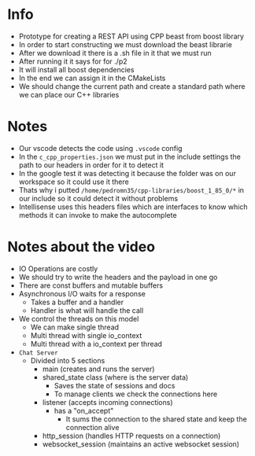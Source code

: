 # Info
- Prototype for creating a REST API using CPP beast from boost library
- In order to start constructing we must download the beast librarie
- After we download it there is a .sh file in it that we must run
- After running it it says for for ./p2
- It will install all boost dependencies
- In the end we can assign it in the CMakeLists 
- We should change the current path and create a standard path where we can place our C++ libraries
# Notes
- Our vscode detects the code using `.vscode` config
- In the `c_cpp_properties.json` we must put in the include settings the path to our headers in order for it to detect it
- In the google test it was detecting it because the folder was on our workspace so it could use it there
- Thats why i putted `/home/pedromn35/cpp-libraries/boost_1_85_0/*` in our include so it could detect it without problems
- Intellisense uses this headers files which are interfaces to know which methods it can invoke to make the autocomplete
# Notes about the video
- IO Operations are costly
- We should try to write the headers and the payload in one go
- There are const buffers and mutable buffers
- Asynchronous I/O waits for a response
  - Takes a buffer and a handler 
  - Handler is what will handle the call
- We control the threads on this model
  - We can make single thread
  - Multi thread with single io_context
  - Multi thread with a io_context per thread
- `Chat Server`
  - Divided into 5 sections
    - main (creates and runs the server)
    - shared_state class (where is the server data)
      - Saves the state of sessions and docs
      - To manage clients we check the connections here
    - listener (accepts incoming connections)
      - has a "on_accept"
        - It sums the connection to the shared state and keep the connection alive 
    - http_session (handles HTTP requests on a connection)
    - websocket_session (maintains an active websocket session)